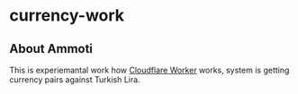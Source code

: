 # currency-work

## About <a name = "about">Ammoti</a>

This is experiemantal work how [Cloudflare Worker](https://developers.cloudflare.com/workers/) works, system is getting currency pairs against Turkish Lira.
